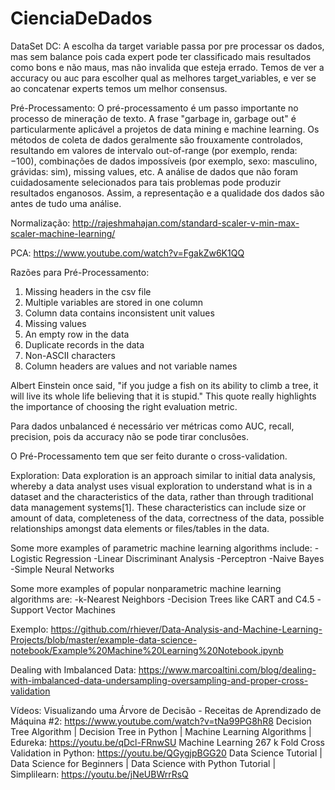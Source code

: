 ﻿# CienciaDeDados
 
DataSet DC:
A escolha da target variable passa por pre processar os dados, mas sem balance pois cada expert pode ter classificado mais resultados como bons e não maus, mas não invalida que esteja errado. Temos de ver a accuracy ou auc para escolher qual as melhores target_variables, e ver se ao concatenar experts temos um melhor consensus.

Pré-Processamento:
O pré-processamento é um passo importante no processo de mineração de texto. A frase "garbage in, garbage out" é particularmente aplicável a projetos de data mining e machine learning. Os métodos de coleta de dados geralmente são frouxamente controlados, resultando em valores de intervalo out-of-range (por exemplo, renda: −100),  combinações de dados impossíveis (por exemplo, sexo: masculino, grávidas: sim), missing values, etc. A análise de dados que não foram cuidadosamente selecionados para tais problemas pode produzir resultados enganosos. Assim, a representação e a qualidade dos dados são antes de tudo uma análise.

Normalização:
http://rajeshmahajan.com/standard-scaler-v-min-max-scaler-machine-learning/

PCA:
https://www.youtube.com/watch?v=FgakZw6K1QQ

Razões para Pré-Processamento:
1. Missing headers in the csv file
2. Multiple variables are stored in one column
3. Column data contains inconsistent unit values
4. Missing values
5. An empty row in the data
6. Duplicate records in the data
7. Non-ASCII characters
8. Column headers are values and not variable names

Albert Einstein once said, "if you judge a fish on its ability to climb a tree, it will live its whole life believing that it is stupid." This quote really highlights the importance of choosing the right evaluation metric.

Para dados unbalanced é necessário ver métricas como AUC, recall, precision, pois da accuracy não se pode tirar conclusões.

O Pré-Processamento tem que ser feito durante o cross-validation.

Exploration:
Data exploration is an approach similar to initial data analysis, whereby a data analyst uses visual exploration to understand what is in a dataset and the characteristics of the data, rather than through traditional data management systems[1]. These characteristics can include size or amount of data, completeness of the data, correctness of the data, possible relationships amongst data elements or files/tables in the data.

Some more examples of parametric machine learning algorithms include:
-Logistic Regression
-Linear Discriminant Analysis
-Perceptron
-Naive Bayes
-Simple Neural Networks

Some more examples of popular nonparametric machine learning algorithms are:
-k-Nearest Neighbors
-Decision Trees like CART and C4.5
-Support Vector Machines

Exemplo:
https://github.com/rhiever/Data-Analysis-and-Machine-Learning-Projects/blob/master/example-data-science-notebook/Example%20Machine%20Learning%20Notebook.ipynb

Dealing with Imbalanced Data:
https://www.marcoaltini.com/blog/dealing-with-imbalanced-data-undersampling-oversampling-and-proper-cross-validation

Vídeos:
Visualizando uma Árvore de Decisão - Receitas de Aprendizado de Máquina #2: https://www.youtube.com/watch?v=tNa99PG8hR8
Decision Tree Algorithm | Decision Tree in Python | Machine Learning Algorithms | Edureka: https://youtu.be/qDcl-FRnwSU
Machine Learning 267 k Fold Cross Validation in Python: https://youtu.be/QGygjpBGG20
Data Science Tutorial | Data Science for Beginners | Data Science with Python Tutorial | Simplilearn: https://youtu.be/jNeUBWrrRsQ
